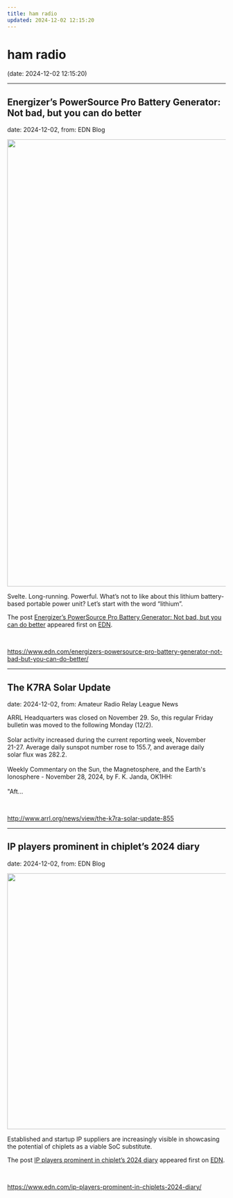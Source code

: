 ```yaml
---
title: ham radio
updated: 2024-12-02 12:15:20
---
```


# ham radio

(date: 2024-12-02 12:15:20)

---

## Energizer’s PowerSource Pro Battery Generator: Not bad, but you can do better

date: 2024-12-02, from: EDN Blog

<img width="1400" height="1029" src="https://www.edn.com/wp-content/uploads/Combo1.jpg?fit=1400%2C1029" class="webfeedsFeaturedVisual wp-post-image" alt="" style="display: block; margin-bottom: 5px; clear:both;max-width: 100%;" link_thumbnail="" decoding="async" fetchpriority="high" srcset="https://www.edn.com/wp-content/uploads/Combo1.jpg?w=1400 1400w, https://www.edn.com/wp-content/uploads/Combo1.jpg?w=300 300w, https://www.edn.com/wp-content/uploads/Combo1.jpg?w=768 768w, https://www.edn.com/wp-content/uploads/Combo1.jpg?w=1024 1024w" sizes="(max-width: 1400px) 100vw, 1400px" /><p>Svelte. Long-running. Powerful. What’s not to like about this lithium battery-based portable power unit? Let’s start with the word “lithium”.</p>
<p>The post <a href="https://www.edn.com/energizers-powersource-pro-battery-generator-not-bad-but-you-can-do-better/" data-wpel-link="internal">Energizer’s PowerSource Pro Battery Generator: Not bad, but you can do better</a> appeared first on <a href="https://www.edn.com" data-wpel-link="internal">EDN</a>.</p>
 

<br> 

<https://www.edn.com/energizers-powersource-pro-battery-generator-not-bad-but-you-can-do-better/>

---

## The K7RA Solar Update

date: 2024-12-02, from: Amateur Radio Relay League News

<p>ARRL Headquarters was closed on November 29. So, this regular Friday<br />bulletin was moved to the following Monday (12/2).<br /><br />Solar activity increased during the current reporting week, November<br />21-27. Average daily sunspot number rose to 155.7, and average daily<br />solar flux was 282.2.<br /><br />Weekly Commentary on the Sun, the Magnetosphere, and the Earth's<br />Ionosphere - November 28, 2024, by F. K. Janda, OK1HH:<br /><br />"Aft...</p> 

<br> 

<http://www.arrl.org/news/view/the-k7ra-solar-update-855>

---

## IP players prominent in chiplet’s 2024 diary

date: 2024-12-02, from: EDN Blog

<img width="1004" height="589" src="https://www.edn.com/wp-content/uploads/Hero-image-chiplet-Cadence.png?fit=1004%2C589" class="webfeedsFeaturedVisual wp-post-image" alt="" style="display: block; margin-bottom: 5px; clear:both;max-width: 100%;" link_thumbnail="" decoding="async" loading="lazy" srcset="https://www.edn.com/wp-content/uploads/Hero-image-chiplet-Cadence.png?w=1004 1004w, https://www.edn.com/wp-content/uploads/Hero-image-chiplet-Cadence.png?w=300 300w, https://www.edn.com/wp-content/uploads/Hero-image-chiplet-Cadence.png?w=768 768w" sizes="auto, (max-width: 1004px) 100vw, 1004px" /><p>Established and startup IP suppliers are increasingly visible in showcasing the potential of chiplets as a viable SoC substitute.</p>
<p>The post <a href="https://www.edn.com/ip-players-prominent-in-chiplets-2024-diary/" data-wpel-link="internal">IP players prominent in chiplet’s 2024 diary</a> appeared first on <a href="https://www.edn.com" data-wpel-link="internal">EDN</a>.</p>
 

<br> 

<https://www.edn.com/ip-players-prominent-in-chiplets-2024-diary/>

